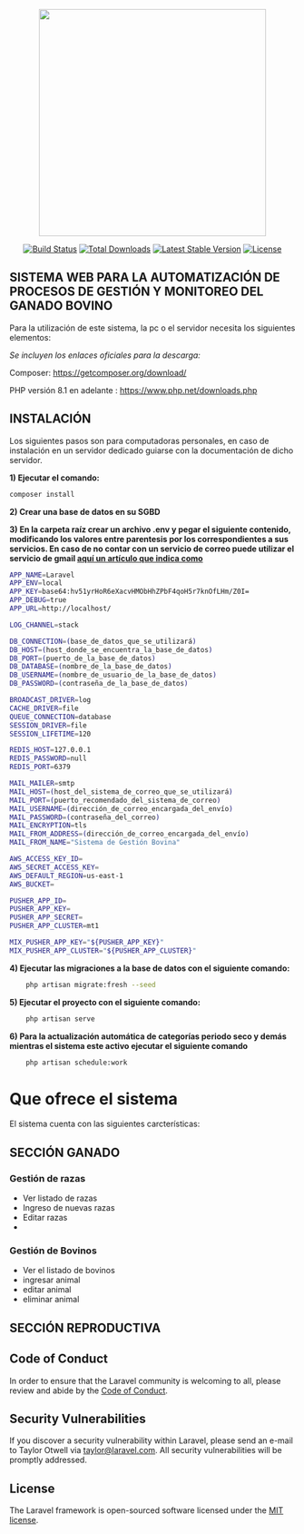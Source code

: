 <p align="center"><img src="https://res.cloudinary.com/dtfbvvkyp/image/upload/v1566331377/laravel-logolockup-cmyk-red.svg" width="400"></p>

<p align="center">
<a href="https://travis-ci.org/laravel/framework"><img src="https://travis-ci.org/laravel/framework.svg" alt="Build Status"></a>
<a href="https://packagist.org/packages/laravel/framework"><img src="https://poser.pugx.org/laravel/framework/d/total.svg" alt="Total Downloads"></a>
<a href="https://packagist.org/packages/laravel/framework"><img src="https://poser.pugx.org/laravel/framework/v/stable.svg" alt="Latest Stable Version"></a>
<a href="https://packagist.org/packages/laravel/framework"><img src="https://poser.pugx.org/laravel/framework/license.svg" alt="License"></a>
</p>

## SISTEMA WEB PARA LA AUTOMATIZACIÓN DE PROCESOS DE GESTIÓN Y MONITOREO DEL GANADO BOVINO

Para la utilización de este sistema, la pc o el servidor necesita los siguientes elementos:

*Se incluyen los enlaces oficiales para la descarga:*

Composer: <a href="https://getcomposer.org/download/">https://getcomposer.org/download/</a>

PHP versión 8.1 en adelante : <a href="https://www.php.net/downloads.php">https://www.php.net/downloads.php</a>

## INSTALACIÓN

Los siguientes pasos son para computadoras personales, en caso de instalación en un servidor dedicado guiarse con la documentación de dicho servidor.

**1) Ejecutar el comando:**
```bash
composer install
```
**2) Crear una base de datos en su SGBD**
 
**3) En la carpeta raíz crear un archivo .env y pegar el siguiente contenido, modificando los valores entre parentesis por los correspondientes a sus servicios.
   En caso de no contar con un servicio de correo puede utilizar el servicio de gmail <a href="https://noted.lol/setup-gmail-smtp-sending-2023/"> aquí un artículo que indica como</a>**
```bash
APP_NAME=Laravel
APP_ENV=local
APP_KEY=base64:hv51yrHoR6eXacvHMObHhZPbF4qoH5r7knOfLHm/Z0I=
APP_DEBUG=true
APP_URL=http://localhost/

LOG_CHANNEL=stack

DB_CONNECTION=(base_de_datos_que_se_utilizará)
DB_HOST=(host_donde_se_encuentra_la_base_de_datos)
DB_PORT=(puerto_de_la_base_de_datos)
DB_DATABASE=(nombre_de_la_base_de_datos)
DB_USERNAME=(nombre_de_usuario_de_la_base_de_datos)
DB_PASSWORD=(contraseña_de_la_base_de_datos)

BROADCAST_DRIVER=log
CACHE_DRIVER=file
QUEUE_CONNECTION=database
SESSION_DRIVER=file
SESSION_LIFETIME=120

REDIS_HOST=127.0.0.1
REDIS_PASSWORD=null
REDIS_PORT=6379

MAIL_MAILER=smtp
MAIL_HOST=(host_del_sistema_de_correo_que_se_utilizará)
MAIL_PORT=(puerto_recomendado_del_sistema_de_correo)
MAIL_USERNAME=(dirección_de_correo_encargada_del_envío)
MAIL_PASSWORD=(contraseña_del_correo)
MAIL_ENCRYPTION=tls
MAIL_FROM_ADDRESS=(dirección_de_correo_encargada_del_envío)
MAIL_FROM_NAME="Sistema de Gestión Bovina"

AWS_ACCESS_KEY_ID=
AWS_SECRET_ACCESS_KEY=
AWS_DEFAULT_REGION=us-east-1
AWS_BUCKET=

PUSHER_APP_ID=
PUSHER_APP_KEY=
PUSHER_APP_SECRET=
PUSHER_APP_CLUSTER=mt1

MIX_PUSHER_APP_KEY="${PUSHER_APP_KEY}"
MIX_PUSHER_APP_CLUSTER="${PUSHER_APP_CLUSTER}"
```

**4) Ejecutar las migraciones a la base de datos con el siguiente comando:**
```bash
    php artisan migrate:fresh --seed
```
**5) Ejecutar el proyecto con el siguiente comando:**
```bash
    php artisan serve
```
**6) Para la actualización automática de categorías periodo seco y demás mientras el sistema este activo ejecutar el siguiente comando**
```bash
    php artisan schedule:work
```
 
# Que ofrece el sistema

El sistema cuenta con las siguientes carcterísticas:
## SECCIÓN GANADO
### Gestión de razas
- Ver listado de razas
- Ingreso de nuevas razas
- Editar razas
- 
### Gestión de Bovinos
- Ver el listado de bovinos
- ingresar animal
- editar animal
- eliminar animal
## SECCIÓN REPRODUCTIVA

## Code of Conduct

In order to ensure that the Laravel community is welcoming to all, please review and abide by the [Code of Conduct](https://laravel.com/docs/contributions#code-of-conduct).

## Security Vulnerabilities

If you discover a security vulnerability within Laravel, please send an e-mail to Taylor Otwell via [taylor@laravel.com](mailto:taylor@laravel.com). All security vulnerabilities will be promptly addressed.

## License

The Laravel framework is open-sourced software licensed under the [MIT license](https://opensource.org/licenses/MIT).
